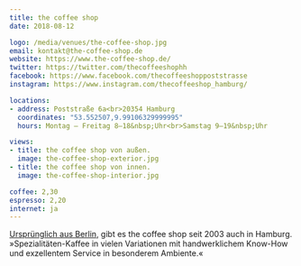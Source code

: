 ```yaml
---
title: the coffee shop
date: 2018-08-12

logo: /media/venues/the-coffee-shop.jpg
email: kontakt@the-coffee-shop.de
website: https://www.the-coffee-shop.de/
twitter: https://twitter.com/thecoffeeshophh
facebook: https://www.facebook.com/thecoffeeshoppoststrasse
instagram: https://www.instagram.com/thecoffeeshop_hamburg/

locations:
- address: Poststraße 6a<br>20354 Hamburg
  coordinates: "53.552507,9.99106329999995"
  hours: Montag – Freitag 8–18&nbsp;Uhr<br>Samstag 9–19&nbsp;Uhr

views:
- title: the coffee shop von außen.
  image: the-coffee-shop-exterior.jpg
- title: the coffee shop von innen.
  image: the-coffee-shop-interior.jpg

coffee: 2,30
espresso: 2,20
internet: ja
---
```


[Ursprünglich aus Berlin](https://www.the-coffee-shop.de/filialen/), gibt es the coffee shop seit 2003 auch in Hamburg. »Spezialitäten-Kaffee in vielen Variationen mit handwerklichem Know-How und exzellentem Service in besonderem Ambiente.«